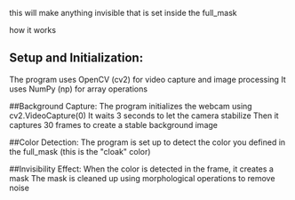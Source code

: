 this will make anything invisible that is set inside the full_mask

how it works

## Setup and Initialization:

The program uses OpenCV (cv2) for video capture and image processing
It uses NumPy (np) for array operations

##Background Capture:
The program initializes the webcam using cv2.VideoCapture(0)
It waits 3 seconds to let the camera stabilize
Then it captures 30 frames to create a stable background image

##Color Detection:
The program is set up to detect the color you defined in the full_mask (this is the "cloak" color)

##Invisibility Effect:
When the color is detected in the frame, it creates a mask
The mask is cleaned up using morphological operations to remove noise
